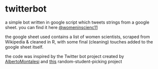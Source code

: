# twitterbot
a simple bot written in google script which tweets strings from a google sheet. you can find it here [@womeninscienc11](https://twitter.com/womeninscienc11)

the google sheet used contains a list of women scientists, scraped from Wikipedia & cleaned in R, with some final (cleaning) touches added to the google sheet itself.

the code was inspired by the Twitter bot project created by [AlbertoMontalesi](https://github.com/AlbertoMontalesi/InspiredWebDev-Tutorials/blob/master/Google%20Script%20for%20twitter/google%20script.js) and [this](http://thelearninghub.in/pick-random-members-team-apps-script/) random-student-picking project
